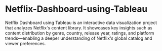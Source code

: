 # Netflix-Dashboard-using-Tableau
Netflix Dashboard using Tableau is an interactive data visualization project that analyzes Netflix's content library. It showcases key insights such as content distribution by genre, country, release year, ratings, and platform trends—enabling a deeper understanding of Netflix's global catalog and viewer preferences.
